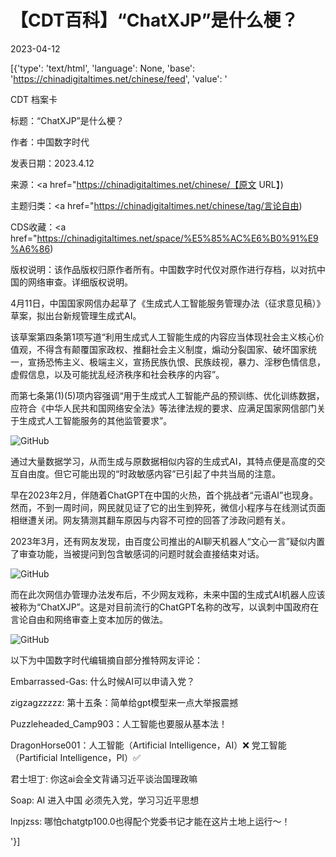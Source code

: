 # 【CDT百科】“ChatXJP”是什么梗？

2023-04-12

[{'type': 'text/html', 'language': None, 'base': 'https://chinadigitaltimes.net/chinese/feed', 'value': '

CDT 档案卡

标题：“ChatXJP”是什么梗？

作者：中国数字时代

发表日期：2023.4.12

来源：<a href="https://chinadigitaltimes.net/chinese/【原文 URL】)

主题归类：<a href="https://chinadigitaltimes.net/chinese/tag/言论自由)

CDS收藏：<a href="https://chinadigitaltimes.net/space/%E5%85%AC%E6%B0%91%E9%A6%86)

版权说明：该作品版权归原作者所有。中国数字时代仅对原作进行存档，以对抗中国的网络审查。详细版权说明。





4月11日，中国国家网信办起草了《生成式人工智能服务管理办法（征求意见稿）》草案，拟出台新规管理生成式AI。

该草案第四条第1项写道“利用生成式人工智能生成的内容应当体现社会主义核心价值观，不得含有颠覆国家政权、推翻社会主义制度，煽动分裂国家、破坏国家统一，宣扬恐怖主义、极端主义，宣扬民族仇恨、民族歧视，暴力、淫秽色情信息，虚假信息，以及可能扰乱经济秩序和社会秩序的内容”。

而第七条第(1)(5)项内容强调“用于生成式人工智能产品的预训练、优化训练数据，应符合《中华人民共和国网络安全法》等法律法规的要求、应满足国家网信部门关于生成式人工智能服务的其他监管要求”。

![GitHub](https://chinadigitaltimes.net/chinese/files/2023/04/q9rndxpic7ta1.webp)

通过大量数据学习，从而生成与原数据相似内容的生成式AI，其特点便是高度的交互自由度。但它可能出现的“时政敏感内容”已引起了中共当局的注意。

早在2023年2月，伴随着ChatGPT在中国的火热，首个挑战者“元语AI”也现身。然而，不到一周时间，网民就见证了它的出生到猝死，微信小程序与在线测试页面相继遭关闭。网友猜测其翻车原因与内容不可控的回答了涉政问题有关。

2023年3月，还有网友发现，由百度公司推出的AI聊天机器人“文心一言”疑似内置了审查功能，当被提问到包含敏感词的问题时就会直接结束对话。

![GitHub](https://chinadigitaltimes.net/chinese/files/2023/04/ml3blstus8oa1.jpg)

而在此次网信办管理办法发布后，不少网友戏称，未来中国的生成式AI机器人应该被称为“ChatXJP”。这是对目前流行的ChatGPT名称的改写，以讽刺中国政府在言论自由和网络审查上变本加厉的做法。

![GitHub](https://chinadigitaltimes.net/chinese/files/2023/04/666666666.png)

以下为中国数字时代编辑摘自部分推特网友评论：



Embarrassed-Gas: 什么时候AI可以申请入党？

zigzagzzzzz: 第十五条：简单给gpt模型来一点大举报震撼

Puzzleheaded_Camp903：人工智能也要服从基本法！

DragonHorse001：人工智能（Artificial Intelligence，AI）❌ 党工智能（Partificial Intelligence，PI）✅

君士坦丁: 你这ai会全文背诵习近平谈治国理政嘛

Soap: AI 进入中国 必须先入党，学习习近平思想

lnpjzss: 哪怕chatgtp100.0也得配个党委书记才能在这片土地上运行～！

'}]
